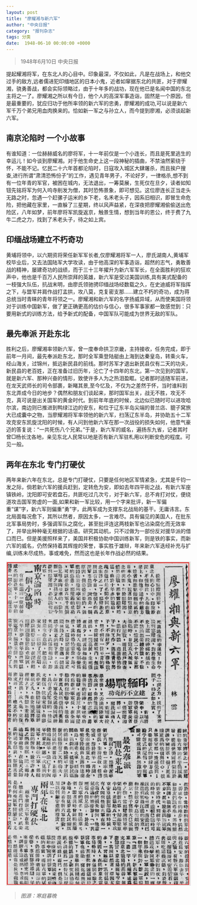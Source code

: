 ```yaml
---
layout: post
title: "廖耀湘与新六军"
author: "中央日报"
category: "报刊杂志"
tags: 分类
date:  1948-06-10 00:00:00 +0000
---
```


> 1948年6月10日 中央日报

提起耀湘将军，在东北人的心目中。印象最深，不仅如此，凡是在战场上，和他交过手的敌方,远者儒进犯印缅地区的日本小鬼，近者如窜据东北的共匪，对于廖耀湘，骁勇善战，都会实际领略过，由于十年多的战功，现在他已是名闻中国的东北主将之一了。廖耀湘之所以有今日，他个人的高深军事造诣，固然是一个原因，但是最重要的，犹应归功于他所率领的新六军的忠勇，廖耀湘的成功,可以说是新六军千万个弟兄用血肉换来的。恰如新一军之与孙立人，而今提到廖湘，必须谈起新六军。

## 南京沦陷时 一个小故事
有谁知道：一位赫赫威名的廖将军，十一年前仅是一个小连长，而且是死里逃生的幸运儿！如今谈到廖耀湘。对于他生命史上这一段神秘的插曲，不禁油然萦绕于怀，不能不记。忆民二十六年首都沦陷时，日寇攻入城区大肆屠杀，而且挨户搜查,进行所谓“肃清恐怖份子”的工作，遇见青年男子，不论好歹，一律格杀,想不到有一位年青的军官，被困在城内，无法退出，一筹莫展，生死仅在旦夕，读者如知钮先铭将军为何入呜寺削发为僧，其时恐怖景象，即可想见。这位廖连长正当走头无路之时，忽遇一个赶骡子运米的乡下老，名禾老头子，因系旧相识，即冒生命危险，把他藏在家里，一直躲了三星期，终以风声益紧，在深夜把廖耀湘偷偷送出危险区，八年如梦，前年廖将军凯旋返京，触景生情，想到当年的恩公，终于费了九牛二虎之力，找到了禾老头子，待之如上宾。

## 印缅战场建立不朽奇功
黄埔将领中，以六期资将荣任新军军长者,仅廖耀湘将军一人，廖氏湖南人,黄埔军校毕业后，又去法国陆军大学攻读，由于他高深的军事造诣，超然的志气，勇敢善战的精神，屡建奇功的战绩，而于三十三年擢升为新六军军长，在全面胜利的狂欢声中，他也是千百万人民所崇拜的英雄，新六军是受过美国训练,具有美式配备的一枝强大队伍，抗战末明，由廖氏领驰骋印缅战场经数载之久，在史迪威将军指挥之下，与盟军并肩作战打孟拱，攻八莫，克复密支那……建立不朽的奇功，成为蒋总统当时青睐的青年将领之一。廖耀湘和新六军的名字扬威异域，从而使美国将领对于训练中国新军，做了更正确更高的估价与信心，很多军事家都一致感觉到：只要用新式的训练方法，给予新式的配备，中国军队可能成为世界无敌的军队。

## 最先奉派 开赴东北
胜利之后，廖耀湘率领新六军，曾一度奉命拱卫京畿，主持接收，任务完成，即于前年一月间，最先奉派赴东北，那时全军乘登陆艇由上海到达秦皇岛，转乘火车，经山海关，过锦州，抵远新民县的前线。那时苏军才退出新民县仅有二天的功夫，新民县的老百姓，正在准备过旧历年，沦亡了十四年的东北，第一次见到的国军，就是新六军、那种兴奋的情形，致使许多人为之热泪盈眶。记者那时适随军前进，在龙天武师长的司令部裹，新睹其景,至今忆及，不仅为之差然于怀，当时谁料到东北弄成今日的地步？偶然和朋友们谈起来，那时国军出关，战无不胜，攻无不克，真可说是出关国军的黄金时代。到前年年底的时候，北边似已随时可以进攻哈尔滨，南边则已推进到鸭绿江边的安东，和位于辽东半岛尖端的普兰店、貔子窝旅大已成囊中之物，当廖耀湘将军率领他的新六军，扫荡辽东半岛，并协助五十二军攻克安东凯旋沈阳的时候，有人问到他新六军在那一次战役的损失如何，他意气豪迈的答复说：“一共死伤八个兄弟。”于是，新六军的威名，遍扬东九省，记者其时曾□杨长沈各地，亲见东北人民常以地是否有新六军驻札用以判断安危的程度。可见一般。

## 两年在东北 专门打硬仗
两年来新六年在东北，总是专门打硬仗，只要是任何地区军情紧急，尤其是千钧一发之际，倘若新六军的援兵赶到，定转危为安，即如去年四平街之战，有新六军座镇铁岭，沈阳即可安若盘石，共匪吃过几次亏，对于新六军，总不肯打对仗，便绕道攻击国军势虚的一面,如果和新一军比较，用一个字来批评，新一军偏重“谋”字，新六军则偏重“勇”字，此两军成为支撑东北战局的基干。无庸讳言。东北局面每况愈下，其所以然者，原因太多，一言难尽。具有偏见的美国人，在批东北军事局势时，多强调军队之腐化，甚至批评连这两枝新军也沾染腐化而无效率了，并举出种种毫无根据的话语。研究其动机，只不过做为一部份反对援华派的借口而巳。但是美援照样来了，美国并积极协助中国训练新军，则是铁的事实，而新六军的威名，仍然保持着其辉煌的荣誉，事实胜于雄辩，年来新六军迭经补充与扩编,训练未尽成热，事或难免，然而这也是长年作战必然的结果。



![廖耀湘与新六军](../assets/images/newspapers/廖耀湘与新六军.png)


> *图源：寒庭暮晚*




